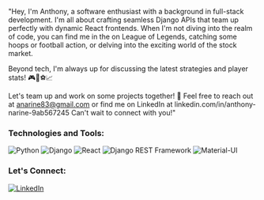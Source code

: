 "Hey, I'm Anthony, a software enthusiast with a background in full-stack development. I'm all about crafting seamless Django APIs that team up perfectly with dynamic React frontends. When I'm not diving into the realm of code, you can find me in the on League of Legends, catching some hoops or football action, or delving into the exciting world of the stock market.

Beyond tech, I'm always up for discussing the latest strategies and player stats! 🎮🏀⚽📈

Let's team up and work on some projects together! 🚀 Feel free to reach out at anarine83@gmail.com or find me on LinkedIn at linkedin.com/in/anthony-narine-9ab567245  Can't wait to connect with you!"

### Technologies and Tools:

![Python](https://img.shields.io/badge/-Python-3776AB?style=flat-square&logo=python&logoColor=white)
![Django](https://img.shields.io/badge/-Django-092E20?style=flat-square&logo=django&logoColor=white)
![React](https://img.shields.io/badge/-React-61DAFB?style=flat-square&logo=react&logoColor=black)
![Django REST Framework](https://img.shields.io/badge/Django%20REST%20Framework-009688?style=flat-square&logo=django&logoColor=white)
![Material-UI](https://img.shields.io/badge/Material--UI-0081CB?style=flat-square&logo=material-ui&logoColor=white)



### Let's Connect:
[![LinkedIn](https://img.shields.io/badge/-LinkedIn-0077B5?style=flat-square&logo=linkedin&logoColor=white)](https://www.linkedin.com/in/anthonynarine)



<!---
anthonynarine/anthonynarine is a ✨ special ✨ repository because its `README.md` (this file) appears on your GitHub profile.
You can click the Preview link to take a look at your changes.
--->
